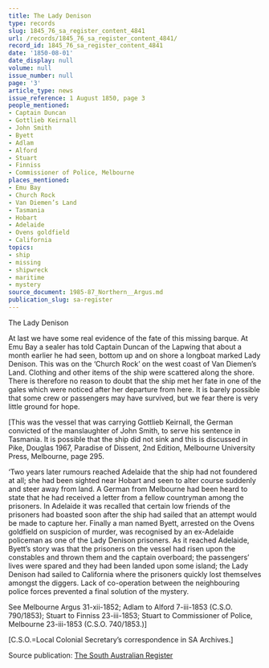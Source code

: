 ```yaml
---
title: The Lady Denison
type: records
slug: 1845_76_sa_register_content_4841
url: /records/1845_76_sa_register_content_4841/
record_id: 1845_76_sa_register_content_4841
date: '1850-08-01'
date_display: null
volume: null
issue_number: null
page: '3'
article_type: news
issue_reference: 1 August 1850, page 3
people_mentioned:
- Captain Duncan
- Gottlieb Keirnall
- John Smith
- Byett
- Adlam
- Alford
- Stuart
- Finniss
- Commissioner of Police, Melbourne
places_mentioned:
- Emu Bay
- Church Rock
- Van Diemen’s Land
- Tasmania
- Hobart
- Adelaide
- Ovens goldfield
- California
topics:
- ship
- missing
- shipwreck
- maritime
- mystery
source_document: 1985-87_Northern__Argus.md
publication_slug: sa-register
---
```


The Lady Denison

At last we have some real evidence of the fate of this missing barque.  At Emu Bay a sealer has told Captain Duncan of the Lapwing that about a month earlier he had seen, bottom up and on shore a longboat marked Lady Denison.  This was on the ‘Church Rock’ on the west coast of Van Diemen’s Land.  Clothing and other items of the ship were scattered along the shore.  There is therefore no reason to doubt that the ship met her fate in one of the gales which were noticed after her departure from here.  It is barely possible that some crew or passengers may have survived, but we fear there is very little ground for hope.

[This was the vessel that was carrying Gottlieb Keirnall, the German convicted of the manslaughter of John Smith, to serve his sentence in Tasmania.  It is possible that the ship did not sink and this is discussed in Pike, Douglas 1967, Paradise of Dissent, 2nd Edition, Melbourne University Press, Melbourne, page 295.

‘Two years later rumours reached Adelaide that the ship had not foundered at all; she had been sighted near Hobart and seen to alter course suddenly and steer away from land.  A German from Melbourne had been heard to state that he had received a letter from a fellow countryman among the prisoners.  In Adelaide it was recalled that certain low friends of the prisoners had boasted soon after the ship had sailed that an attempt would be made to capture her.  Finally a man named Byett, arrested on the Ovens goldfield on suspicion of murder, was recognised by an ex-Adelaide policeman as one of the Lady Denison prisoners.  As it reached Adelaide, Byett’s story was that the prisoners on the vessel had risen upon the constables and thrown them and the captain overboard; the passengers’ lives were spared and they had been landed upon some island; the Lady Denison had sailed to California where the prisoners quickly lost themselves amongst the diggers.  Lack of co-operation between the neighbouring police forces prevented a final solution of the mystery.

See Melbourne Argus 31-xii-1852; Adlam to Alford 7-iii-1853 (C.S.O. 790/1853); Stuart to Finniss 23-iii-1853; Stuart to Commissioner of Police, Melbourne 23-iii-1853 (C.S.O. 740/1853.)]

[C.S.O.=Local Colonial Secretary’s correspondence in SA Archives.]

Source publication: [The South Australian Register](/publications/sa-register/)
